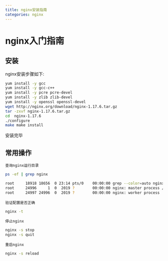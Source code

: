 ```yaml
---
title: nginx安装指南
categories: nginx
---
```


# nginx入门指南

## 安装

nginx安装步骤如下:
```bash
yum install -y gcc
yum install -y gcc-c++
yum install -y pcre pcre-devel
yum install -y zlib zlib-devel
yum install -y openssl openssl-devel
wget http://nginx.org/download/nginx-1.17.6.tar.gz
tar -zxvf nginx-1.17.6.tar.gz
cd  nginx-1.17.6
./configure
make make install
```
安装完毕

## 常用操作

`查询nginx运行目录`
```bash
ps -ef | grep nginx

root     18918 18656  0 23:14 pts/0    00:00:00 grep --color=auto nginx
root     24996     1  0  2019 ?        00:00:00 nginx: master process /usr/local/nginx/sbin/nginx
root     24997 24996  0  2019 ?        00:00:00 nginx: worker process
```

`验证配置是否正确`
```bash
nginx -t
```

`停止nginx`
```bash
nginx -s stop
nginx -s quit
```

`重启nginx`
```bash
nginx -s reload
```


